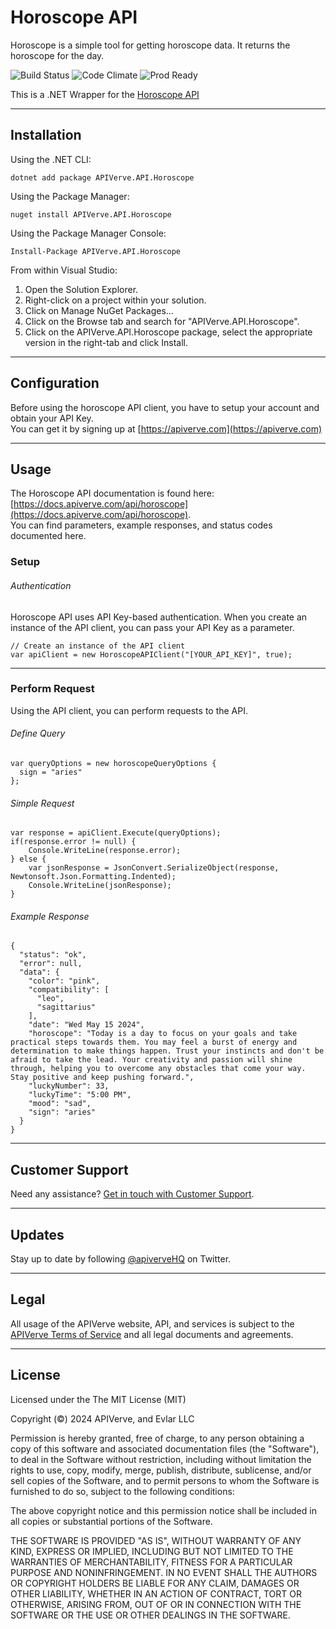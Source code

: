 Horoscope API
============

Horoscope is a simple tool for getting horoscope data. It returns the horoscope for the day.

![Build Status](https://img.shields.io/badge/build-passing-green)
![Code Climate](https://img.shields.io/badge/maintainability-B-purple)
![Prod Ready](https://img.shields.io/badge/production-ready-blue)

This is a .NET Wrapper for the [Horoscope API](https://apiverve.com/marketplace/api/horoscope)

---

## Installation

Using the .NET CLI:
```
dotnet add package APIVerve.API.Horoscope
```

Using the Package Manager:
```
nuget install APIVerve.API.Horoscope
```

Using the Package Manager Console:
```
Install-Package APIVerve.API.Horoscope
```

From within Visual Studio:

1. Open the Solution Explorer.
2. Right-click on a project within your solution.
3. Click on Manage NuGet Packages...
4. Click on the Browse tab and search for "APIVerve.API.Horoscope".
5. Click on the APIVerve.API.Horoscope package, select the appropriate version in the right-tab and click Install.


---

## Configuration

Before using the horoscope API client, you have to setup your account and obtain your API Key.  
You can get it by signing up at [https://apiverve.com](https://apiverve.com)

---

## Usage

The Horoscope API documentation is found here: [https://docs.apiverve.com/api/horoscope](https://docs.apiverve.com/api/horoscope).  
You can find parameters, example responses, and status codes documented here.

### Setup

###### Authentication
Horoscope API uses API Key-based authentication. When you create an instance of the API client, you can pass your API Key as a parameter.

```
// Create an instance of the API client
var apiClient = new HoroscopeAPIClient("[YOUR_API_KEY]", true);
```

---


### Perform Request
Using the API client, you can perform requests to the API.

###### Define Query

```
var queryOptions = new horoscopeQueryOptions {
  sign = "aries"
};
```

###### Simple Request

```
var response = apiClient.Execute(queryOptions);
if(response.error != null) {
	Console.WriteLine(response.error);
} else {
    var jsonResponse = JsonConvert.SerializeObject(response, Newtonsoft.Json.Formatting.Indented);
    Console.WriteLine(jsonResponse);
}
```

###### Example Response

```
{
  "status": "ok",
  "error": null,
  "data": {
    "color": "pink",
    "compatibility": [
      "leo",
      "sagittarius"
    ],
    "date": "Wed May 15 2024",
    "horoscope": "Today is a day to focus on your goals and take practical steps towards them. You may feel a burst of energy and determination to make things happen. Trust your instincts and don't be afraid to take the lead. Your creativity and passion will shine through, helping you to overcome any obstacles that come your way. Stay positive and keep pushing forward.",
    "luckyNumber": 33,
    "luckyTime": "5:00 PM",
    "mood": "sad",
    "sign": "aries"
  }
}
```

---

## Customer Support

Need any assistance? [Get in touch with Customer Support](https://apiverve.com/contact).

---

## Updates
Stay up to date by following [@apiverveHQ](https://twitter.com/apiverveHQ) on Twitter.

---

## Legal

All usage of the APIVerve website, API, and services is subject to the [APIVerve Terms of Service](https://apiverve.com/terms) and all legal documents and agreements.

---

## License
Licensed under the The MIT License (MIT)

Copyright (&copy;) 2024 APIVerve, and Evlar LLC

Permission is hereby granted, free of charge, to any person obtaining a copy of this software and associated documentation files (the "Software"), to deal in the Software without restriction, including without limitation the rights to use, copy, modify, merge, publish, distribute, sublicense, and/or sell copies of the Software, and to permit persons to whom the Software is furnished to do so, subject to the following conditions:

The above copyright notice and this permission notice shall be included in all copies or substantial portions of the Software.

THE SOFTWARE IS PROVIDED "AS IS", WITHOUT WARRANTY OF ANY KIND, EXPRESS OR IMPLIED, INCLUDING BUT NOT LIMITED TO THE WARRANTIES OF MERCHANTABILITY, FITNESS FOR A PARTICULAR PURPOSE AND NONINFRINGEMENT. IN NO EVENT SHALL THE AUTHORS OR COPYRIGHT HOLDERS BE LIABLE FOR ANY CLAIM, DAMAGES OR OTHER LIABILITY, WHETHER IN AN ACTION OF CONTRACT, TORT OR OTHERWISE, ARISING FROM, OUT OF OR IN CONNECTION WITH THE SOFTWARE OR THE USE OR OTHER DEALINGS IN THE SOFTWARE.